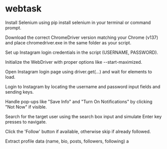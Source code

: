 # webtask

Install Selenium using pip install selenium in your terminal or command prompt.

Download the correct ChromeDriver version matching your Chrome (v137) and place chromedriver.exe in the same folder as your script.

Set up Instagram login credentials in the script (USERNAME, PASSWORD).

Initialize the WebDriver with proper options like --start-maximized.

Open Instagram login page using driver.get(...) and wait for elements to load.

Login to Instagram by locating the username and password input fields and sending keys.

Handle pop-ups like "Save Info" and "Turn On Notifications" by clicking "Not Now" if visible.

Search for the target user using the search box input and simulate Enter key presses to navigate.

Click the 'Follow' button if available, otherwise skip if already followed.

Extract profile data (name, bio, posts, followers, following) a
